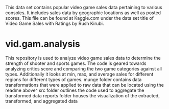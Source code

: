 This data set contains popular video game sales data pertaining to various consoles. It includes sales data by geographic locations as well as posted scores. This file can be found at Kaggle.com under the data set title of Video Game Sales with Ratings by Rush Kirubi. 


# vid.gam.analysis

This repository is used to analyze video game sales data to determine the strength of shooter and sports games. The code is geared towards analyzing critics score and comparing the two game categories against all types. Additionally it looks at min, max, and average sales for different regions for different types of games. 
munge folder contains data transformations that were applied to raw data that can be located using the readme above^
src folder outlines the code used to aggregate the transformed data
reports folder houses the visualization of the extracted, transformed, and aggregated data 
